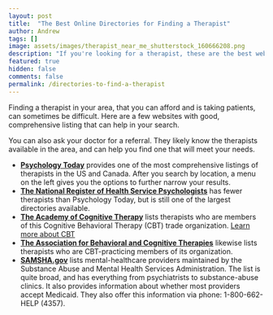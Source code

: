 ```yaml
---
layout: post
title:  "The Best Online Directories for Finding a Therapist"
author: Andrew
tags: []
image: assets/images/therapist_near_me_shutterstock_160666208.png
description: "If you're looking for a therapist, these are the best websites that can help."
featured: true
hidden: false
comments: false
permalink: /directories-to-find-a-therapist
---
```


Finding a therapist in your area, that you can afford and is taking patients, can sometimes be difficult. Here are a few websites with good, comprehensive listing that can help in your search.

You can also ask your doctor for a referral. They likely know the therapists available in the area, and can help you find one that will meet your needs.

- **[Psychology Today](https://www.psychologytoday.com/us/therapists)** provides one of the most comprehensive listings of therapists in the US and Canada. After you search by location, a menu on the left gives you the options to further narrow your results.
- **[The National Register of Health Service Psychologists](http://www.nationalregister.com/find)** has fewer therapists than Psychology Today, but is still one of the largest directories available.
- **[The Academy of Cognitive Therapy](https://www.academyofct.org)** lists therapists who are members of this Cognitive Behavioral Therapy (CBT) trade organization. [Learn more about CBT](https://blog.uplift.app/what-is-cbt)
- **[The Association for Behavioral and Cognitive Therapies](http://www.findcbt.org/xFAT/index.cfm)** likewise lists therapists who are CBT-practicing members of its organization.
- **[SAMSHA.gov](https://findtreatment.samhsa.gov)** lists mental-healthcare providers maintained by the Substance Abuse and Mental Health Services Administration. The list is quite broad, and has everything from psychiatrists to substance-abuse clinics. It also provides information about whether most providers accept Medicaid. They also offer this information via phone: 1-800-662-HELP (4357).

[comment]: <> (Once you find a few therapists that have potential, check out these tips for [selecting the right therapist for you]https://blog.uplift.app/selecting-the-right-therapist.)
